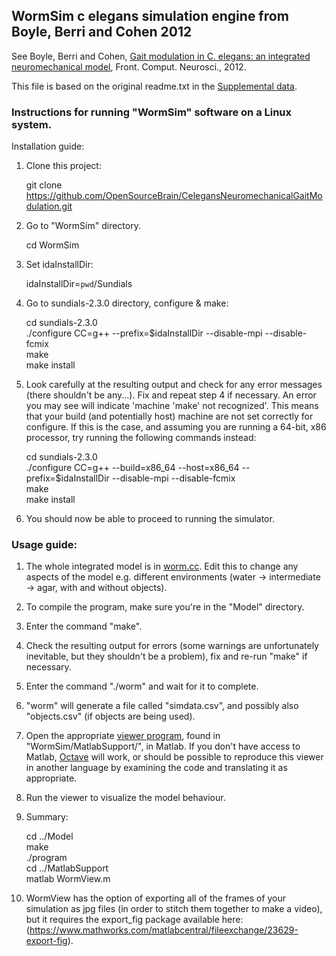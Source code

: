 ## WormSim c elegans simulation engine from Boyle, Berri and Cohen 2012

See Boyle, Berri and Cohen, [Gait modulation in C. elegans: an integrated neuromechanical model](http://www.frontiersin.org/Computational_Neuroscience/10.3389/fncom.2012.00010/abstract), Front. Comput. Neurosci., 2012.

This file is based on the original readme.txt in the [Supplemental data](http://journal.frontiersin.org/Article/DownloadFile/48074/octet-stream/WormSim1.ZIP/9).

### Instructions for running "WormSim" software on a Linux system.

Installation guide:

1) Clone this project:
    
    git clone https://github.com/OpenSourceBrain/CelegansNeuromechanicalGaitModulation.git

2) Go to "WormSim" directory.

    cd WormSim

3) Set idaInstallDir:

    idaInstallDir=`pwd`/Sundials

4) Go to sundials-2.3.0 directory, configure & make:

    cd sundials-2.3.0<br>
    ./configure CC=g++ --prefix=$idaInstallDir --disable-mpi --disable-fcmix <br>
    make <br>
    make install<br>

5) Look carefully at the resulting output and check for any error messages (there shouldn't be any...). Fix and repeat step 4 if necessary.  An error you may see will indicate 'machine \'make\' not recognized'.  This means that your build (and potentially host) machine are not set correctly for configure.  If this is the case, and assuming you are running a 64-bit, x86 processor, try running the following commands instead:

    cd sundials-2.3.0<br>
    ./configure CC=g++ --build=x86_64 --host=x86_64 --prefix=$idaInstallDir --disable-mpi --disable-fcmix<br>
    make<br>
    make install<br>
    
6) You should now be able to proceed to running the simulator.

### Usage guide:

1) The whole integrated model is in [worm.cc](https://github.com/OpenSourceBrain/CelegansNeuromechanicalGaitModulation/blob/master/WormSim/Model/worm.cc). Edit this to change any aspects of the model e.g. different environments (water -> intermediate -> agar, with and without objects).

2) To compile the program, make sure you're in the "Model" directory.

3) Enter the command "make".

4) Check the resulting output for errors (some warnings are unfortunately inevitable, but they shouldn't be a problem), fix and re-run "make" if necessary.

5) Enter the command "./worm" and wait for it to complete.

6) "worm" will generate a file called "simdata.csv", and possibly also "objects.csv" (if objects are being used).

7) Open the appropriate [viewer program](https://github.com/OpenSourceBrain/CelegansNeuromechanicalGaitModulation/blob/master/WormSim/MatlabSupport/WormView.m), found in "WormSim/MatlabSupport/", 
in Matlab. If you don't have access to Matlab, [Octave](https://www.gnu.org/software/octave/it) will work, or should be possible to reproduce this viewer 
in another language by examining the code and translating it as appropriate.

8) Run the viewer to visualize the model behaviour.

9) Summary:

    cd ../Model<br>
    make<br>
    ./program<br>
    cd ../MatlabSupport<br>
    matlab WormView.m<br>

10) WormView has the option of exporting all of the frames of your simulation as jpg files (in order to stitch them together to make a video), but it requires the export_fig package available here: (https://www.mathworks.com/matlabcentral/fileexchange/23629-export-fig).  
